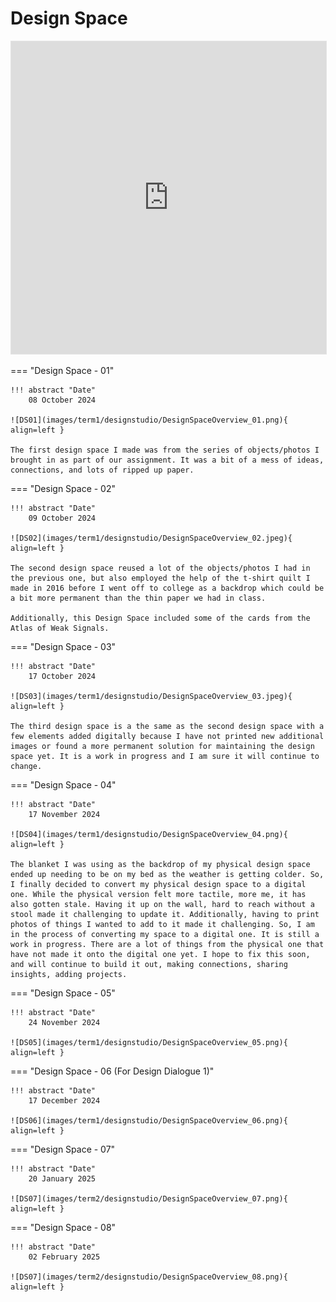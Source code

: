 # Design Space 

<iframe style="border: 1px solid rgba(0, 0, 0, 0.1);" width=100% height=500px src="https://embed.figma.com/board/msRCytVlzBiSf6fdEdZBc4/Simplified-Design-Space?node-id=0-1&embed-host=share" allowfullscreen></iframe>


=== "Design Space - 01"
    
    !!! abstract "Date" 
        08 October 2024 

    ![DS01](images/term1/designstudio/DesignSpaceOverview_01.png){ align=left }

    The first design space I made was from the series of objects/photos I brought in as part of our assignment. It was a bit of a mess of ideas, connections, and lots of ripped up paper. 



=== "Design Space - 02" 

    !!! abstract "Date" 
        09 October 2024 

    ![DS02](images/term1/designstudio/DesignSpaceOverview_02.jpeg){ align=left }

    The second design space reused a lot of the objects/photos I had in the previous one, but also employed the help of the t-shirt quilt I made in 2016 before I went off to college as a backdrop which could be a bit more permanent than the thin paper we had in class. 

    Additionally, this Design Space included some of the cards from the Atlas of Weak Signals. 

=== "Design Space - 03" 

    !!! abstract "Date" 
        17 October 2024 

    ![DS03](images/term1/designstudio/DesignSpaceOverview_03.jpeg){ align=left }

    The third design space is a the same as the second design space with a few elements added digitally because I have not printed new additional images or found a more permanent solution for maintaining the design space yet. It is a work in progress and I am sure it will continue to change. 

=== "Design Space - 04" 

    !!! abstract "Date" 
        17 November 2024 

    ![DS04](images/term1/designstudio/DesignSpaceOverview_04.png){ align=left }

    The blanket I was using as the backdrop of my physical design space ended up needing to be on my bed as the weather is getting colder. So, I finally decided to convert my physical design space to a digital one. While the physical version felt more tactile, more me, it has also gotten stale. Having it up on the wall, hard to reach without a stool made it challenging to update it. Additionally, having to print photos of things I wanted to add to it made it challenging. So, I am in the process of converting my space to a digital one. It is still a work in progress. There are a lot of things from the physical one that have not made it onto the digital one yet. I hope to fix this soon, and will continue to build it out, making connections, sharing insights, adding projects. 

=== "Design Space - 05" 

    !!! abstract "Date" 
        24 November 2024 

    ![DS05](images/term1/designstudio/DesignSpaceOverview_05.png){ align=left }

=== "Design Space - 06 (For Design Dialogue 1)" 

    !!! abstract "Date" 
        17 December 2024 

    ![DS06](images/term1/designstudio/DesignSpaceOverview_06.png){ align=left }

=== "Design Space - 07" 

    !!! abstract "Date" 
        20 January 2025

    ![DS07](images/term2/designstudio/DesignSpaceOverview_07.png){ align=left }

=== "Design Space - 08" 

    !!! abstract "Date" 
        02 February 2025

    ![DS07](images/term2/designstudio/DesignSpaceOverview_08.png){ align=left }